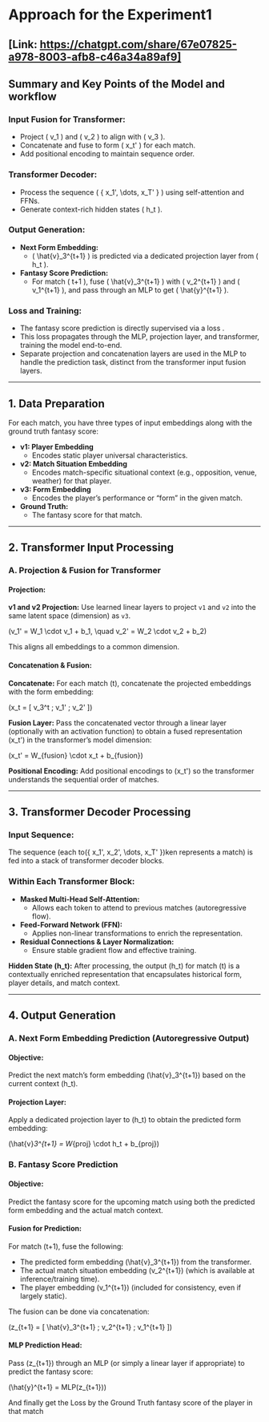 # Approach for the Experiment1
[Link: https://chatgpt.com/share/67e07825-a978-8003-afb8-c46a34a89af9]
---

## Summary and Key Points of the Model and workflow

### **Input Fusion for Transformer:**
- Project \( v_1 \) and \( v_2 \) to align with \( v_3 \).
- Concatenate and fuse to form \( x_t' \) for each match.
- Add positional encoding to maintain sequence order.

### **Transformer Decoder:**
- Process the sequence \( \{ x_1', \dots, x_T' \} \) using self-attention and FFNs.
- Generate context-rich hidden states \( h_t \).

### **Output Generation:**
- **Next Form Embedding:**
  - \( \hat{v}_3^{t+1} \) is predicted via a dedicated projection layer from \( h_t \).
- **Fantasy Score Prediction:**
  - For match \( t+1 \), fuse \( \hat{v}_3^{t+1} \) with \( v_2^{t+1} \) and \( v_1^{t+1} \), and pass through an MLP to get \( \hat{y}^{t+1} \).

### **Loss and Training:**
- The fantasy score prediction is directly supervised via a loss .
- This loss propagates through the MLP, projection layer, and transformer, training the model end-to-end.
- Separate projection and concatenation layers are used in the MLP to handle the prediction task, distinct from the transformer input fusion layers.

---

## 1. Data Preparation

For each match, you have three types of input embeddings along with the ground truth fantasy score:

- **v1: Player Embedding**
  - Encodes static player universal characteristics.
- **v2: Match Situation Embedding**
  - Encodes match-specific situational context (e.g., opposition, venue, weather) for that player.
- **v3: Form Embedding**
  - Encodes the player’s performance or “form” in the given match.
- **Ground Truth:**
  - The fantasy score for that match.

---

## 2. Transformer Input Processing

### A. Projection & Fusion for Transformer

#### **Projection:**

**v1 and v2 Projection:**
Use learned linear layers to project `v1` and `v2` into the same latent space (dimension) as `v3`.

\(v_1' = W_1 \cdot v_1 + b_1, \quad v_2' = W_2 \cdot v_2 + b_2\)

This aligns all embeddings to a common dimension.

#### **Concatenation & Fusion:**

**Concatenate:**
For each match \(t\), concatenate the projected embeddings with the form embedding:

\(x_t = [ v_3^t ; v_1' ; v_2' ]\)

**Fusion Layer:**
Pass the concatenated vector through a linear layer (optionally with an activation function) to obtain a fused representation \(x_t'\) in the transformer’s model dimension:

\(x_t' = W_{fusion} \cdot x_t + b_{fusion}\)

**Positional Encoding:**
Add positional encodings to \(x_t'\) so the transformer understands the sequential order of matches.

---

## 3. Transformer Decoder Processing

### **Input Sequence:**

The sequence  (each to\(\{ x_1', x_2', \dots, x_T' \}\)ken represents a match) is fed into a stack of transformer decoder blocks.

### **Within Each Transformer Block:**

- **Masked Multi-Head Self-Attention:**
  - Allows each token to attend to previous matches (autoregressive flow).
- **Feed-Forward Network (FFN):**
  - Applies non-linear transformations to enrich the representation.
- **Residual Connections & Layer Normalization:**
  - Ensure stable gradient flow and effective training.

**Hidden State ****************************************************************\(h_t\)****************************************************************:**
After processing, the output \(h_t\) for match \(t\) is a contextually enriched representation that encapsulates historical form, player details, and match context.

---

## 4. Output Generation

### **A. Next Form Embedding Prediction (Autoregressive Output)**

#### **Objective:**

Predict the next match’s form embedding \(\hat{v}_3^{t+1}\) based on the current context \(h_t\).

#### **Projection Layer:**

Apply a dedicated projection layer to \(h_t\) to obtain the predicted form embedding:

\(\hat{v}_3^{t+1} = W_{proj} \cdot h_t + b_{proj}\)


### **B. Fantasy Score Prediction**

#### **Objective:**

Predict the fantasy score for the upcoming match using both the predicted form embedding and the actual match context.

#### **Fusion for Prediction:**

For match \(t+1\), fuse the following:

- The predicted form embedding \(\hat{v}_3^{t+1}\) from the transformer.
- The actual match situation embedding \(v_2^{t+1}\) (which is available at inference/training time).
- The player embedding \(v_1^{t+1}\) (included for consistency, even if largely static).

The fusion can be done via concatenation:

\(z_{t+1} = [ \hat{v}_3^{t+1} ; v_2^{t+1} ; v_1^{t+1} ]\)

#### **MLP Prediction Head:**

Pass \(z_{t+1}\) through an MLP (or simply a linear layer if appropriate) to predict the fantasy score:

\(\hat{y}^{t+1} = MLP(z_{t+1})\)

And finally get the Loss by the Ground Truth fantasy score of the player in that match




